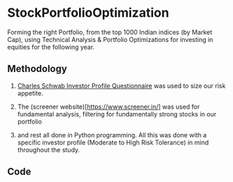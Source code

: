 # StockPortfolioOptimization
Forming the right Portfolio, from the top 1000 Indian indices (by Market Cap), using Technical Analysis &amp; Portfolio Optimizations for investing in equities for the following year.

## Methodology

1. [Charles Schwab Investor Profile Questionnaire][questionnaire-link] was used to size our risk appetite.

2. The (screener website)[https://www.screener.in/] was used for fundamental analysis, filtering for fundamentally strong stocks in our portfolio

3.  and rest all done in Python programming. All this was done with a specific investor profile (Moderate to High Risk Tolerance) in mind throughout the study.

## Code



[questionnaire-link]: https://hgtoolsweb.schwab.com/pcu/mp/riskProfileQuestionnaire.action